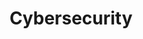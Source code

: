 ---
title: Cybersecurity
description: A well engineered program is well protected.
sidebar:
   order: 1
---